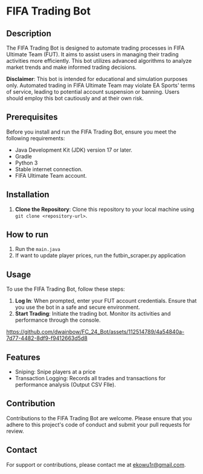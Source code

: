 

# FIFA Trading Bot

## Description
The FIFA Trading Bot is designed to automate trading processes in FIFA Ultimate Team (FUT). It aims to assist users in managing their trading activities more efficiently. This bot utilizes advanced algorithms to analyze market trends and make informed trading decisions.

**Disclaimer**: This bot is intended for educational and simulation purposes only. Automated trading in FIFA Ultimate Team may violate EA Sports' terms of service, leading to potential account suspension or banning. Users should employ this bot cautiously and at their own risk.

## Prerequisites
Before you install and run the FIFA Trading Bot, ensure you meet the following requirements:
- Java Development Kit (JDK) version 17 or later.
- Gradle
- Python 3
- Stable internet connection.
- FIFA Ultimate Team account.

## Installation
1. **Clone the Repository**: Clone this repository to your local machine using `git clone <repository-url>`.

## How to run
1. Run the `main.java`
2. If want to update player prices, run the futbin_scraper.py application

## Usage
To use the FIFA Trading Bot, follow these steps:

1. **Log In**: When prompted, enter your FUT account credentials. Ensure that you use the bot in a safe and secure environment.
2. **Start Trading**: Initiate the trading bot. Monitor its activities and performance through the console.
   

https://github.com/dwainbow/FC_24_Bot/assets/112514789/4a54840a-7d77-4482-8df9-f9412663d5d8



## Features
- Sniping: Snipe players at a price
- Transaction Logging: Records all trades and transactions for performance analysis (Output CSV FIle).

## Contribution
Contributions to the FIFA Trading Bot are welcome. Please ensure that you adhere to this project's code of conduct and submit your pull requests for review.



## Contact
For support or contributions, please contact me at ekowu1r@gmail.com.

